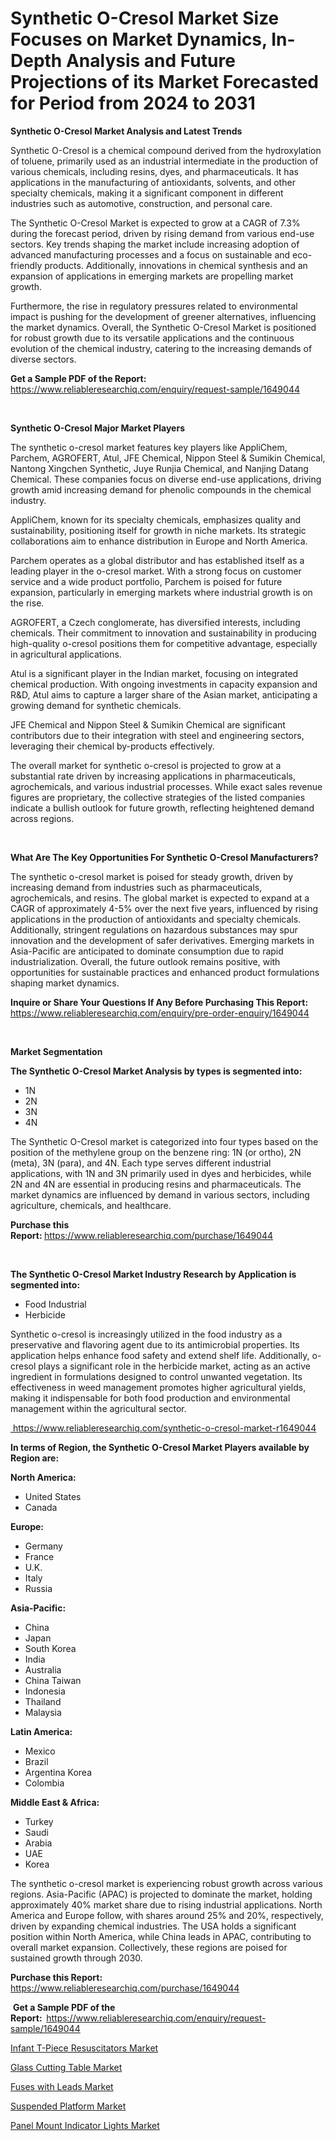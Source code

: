 <p><h1>Synthetic O-Cresol Market Size Focuses on Market Dynamics, In-Depth Analysis and Future Projections of its Market Forecasted for Period from 2024 to 2031</h1></p><p><strong>Synthetic O-Cresol Market Analysis and Latest Trends</strong></p>
<p><p>Synthetic O-Cresol is a chemical compound derived from the hydroxylation of toluene, primarily used as an industrial intermediate in the production of various chemicals, including resins, dyes, and pharmaceuticals. It has applications in the manufacturing of antioxidants, solvents, and other specialty chemicals, making it a significant component in different industries such as automotive, construction, and personal care.</p><p>The Synthetic O-Cresol Market is expected to grow at a CAGR of 7.3% during the forecast period, driven by rising demand from various end-use sectors. Key trends shaping the market include increasing adoption of advanced manufacturing processes and a focus on sustainable and eco-friendly products. Additionally, innovations in chemical synthesis and an expansion of applications in emerging markets are propelling market growth. </p><p>Furthermore, the rise in regulatory pressures related to environmental impact is pushing for the development of greener alternatives, influencing the market dynamics. Overall, the Synthetic O-Cresol Market is positioned for robust growth due to its versatile applications and the continuous evolution of the chemical industry, catering to the increasing demands of diverse sectors.</p></p>
<p><strong>Get a Sample PDF of the Report:&nbsp;</strong> <a href="https://www.reliableresearchiq.com/enquiry/request-sample/1649044?utm_campaign=101&utm_medium=2&utm_source=Github&utm_content=ia&utm_term=19102024&utm_id=synthetic-o-cresol">https://www.reliableresearchiq.com/enquiry/request-sample/1649044</a></p>
<p>&nbsp;</p>
<p><strong>Synthetic O-Cresol Major Market Players</strong></p>
<p><p>The synthetic o-cresol market features key players like AppliChem, Parchem, AGROFERT, Atul, JFE Chemical, Nippon Steel & Sumikin Chemical, Nantong Xingchen Synthetic, Juye Runjia Chemical, and Nanjing Datang Chemical. These companies focus on diverse end-use applications, driving growth amid increasing demand for phenolic compounds in the chemical industry.</p><p>AppliChem, known for its specialty chemicals, emphasizes quality and sustainability, positioning itself for growth in niche markets. Its strategic collaborations aim to enhance distribution in Europe and North America.</p><p>Parchem operates as a global distributor and has established itself as a leading player in the o-cresol market. With a strong focus on customer service and a wide product portfolio, Parchem is poised for future expansion, particularly in emerging markets where industrial growth is on the rise.</p><p>AGROFERT, a Czech conglomerate, has diversified interests, including chemicals. Their commitment to innovation and sustainability in producing high-quality o-cresol positions them for competitive advantage, especially in agricultural applications.</p><p>Atul is a significant player in the Indian market, focusing on integrated chemical production. With ongoing investments in capacity expansion and R&D, Atul aims to capture a larger share of the Asian market, anticipating a growing demand for synthetic chemicals.</p><p>JFE Chemical and Nippon Steel & Sumikin Chemical are significant contributors due to their integration with steel and engineering sectors, leveraging their chemical by-products effectively.</p><p>The overall market for synthetic o-cresol is projected to grow at a substantial rate driven by increasing applications in pharmaceuticals, agrochemicals, and various industrial processes. While exact sales revenue figures are proprietary, the collective strategies of the listed companies indicate a bullish outlook for future growth, reflecting heightened demand across regions.</p></p>
<p>&nbsp;</p>
<p><strong>What Are The Key Opportunities For Synthetic O-Cresol Manufacturers?</strong></p>
<p><p>The synthetic o-cresol market is poised for steady growth, driven by increasing demand from industries such as pharmaceuticals, agrochemicals, and resins. The global market is expected to expand at a CAGR of approximately 4-5% over the next five years, influenced by rising applications in the production of antioxidants and specialty chemicals. Additionally, stringent regulations on hazardous substances may spur innovation and the development of safer derivatives. Emerging markets in Asia-Pacific are anticipated to dominate consumption due to rapid industrialization. Overall, the future outlook remains positive, with opportunities for sustainable practices and enhanced product formulations shaping market dynamics.</p></p>
<p><strong>Inquire or Share Your Questions If Any Before Purchasing This Report:</strong> <a href="https://www.reliableresearchiq.com/enquiry/pre-order-enquiry/1649044?utm_campaign=101&utm_medium=2&utm_source=Github&utm_content=ia&utm_term=19102024&utm_id=synthetic-o-cresol">https://www.reliableresearchiq.com/enquiry/pre-order-enquiry/1649044</a></p>
<p>&nbsp;</p>
<p><strong>Market Segmentation</strong></p>
<p><strong>The Synthetic O-Cresol Market Analysis by types is segmented into:</strong></p>
<p><ul><li>1N</li><li>2N</li><li>3N</li><li>4N</li></ul></p>
<p><p>The Synthetic O-Cresol market is categorized into four types based on the position of the methylene group on the benzene ring: 1N (or ortho), 2N (meta), 3N (para), and 4N. Each type serves different industrial applications, with 1N and 3N primarily used in dyes and herbicides, while 2N and 4N are essential in producing resins and pharmaceuticals. The market dynamics are influenced by demand in various sectors, including agriculture, chemicals, and healthcare.</p></p>
<p><strong>Purchase this Report:&nbsp;</strong><a href="https://www.reliableresearchiq.com/purchase/1649044?utm_campaign=101&utm_medium=2&utm_source=Github&utm_content=ia&utm_term=19102024&utm_id=synthetic-o-cresol">https://www.reliableresearchiq.com/purchase/1649044</a></p>
<p>&nbsp;</p>
<p><strong>The Synthetic O-Cresol Market Industry Research by Application is segmented into:</strong></p>
<p><ul><li>Food Industrial</li><li>Herbicide</li></ul></p>
<p><p>Synthetic o-cresol is increasingly utilized in the food industry as a preservative and flavoring agent due to its antimicrobial properties. Its application helps enhance food safety and extend shelf life. Additionally, o-cresol plays a significant role in the herbicide market, acting as an active ingredient in formulations designed to control unwanted vegetation. Its effectiveness in weed management promotes higher agricultural yields, making it indispensable for both food production and environmental management within the agricultural sector.</p></p>
<p><a href="https://www.reliableresearchiq.com/synthetic-o-cresol-market-r1649044?utm_campaign=101&utm_medium=2&utm_source=Github&utm_content=ia&utm_term=19102024&utm_id=synthetic-o-cresol">&nbsp;https://www.reliableresearchiq.com/synthetic-o-cresol-market-r1649044</a></p>
<p><strong>In terms of Region, the Synthetic O-Cresol Market Players available by Region are:</strong></p>
<p>
    <p> <strong> North America: </strong>
        <ul>
            <li>United States</li>
            <li>Canada</li>
        </ul>
        </p> 
    <p> <strong> Europe: </strong>
        <ul>
            <li>Germany</li>
            <li>France</li>
            <li>U.K.</li>
            <li>Italy</li>
            <li>Russia</li>
        </ul>
        </p> 
    <p> <strong> Asia-Pacific: </strong>
        <ul>
            <li>China</li>
            <li>Japan</li>
            <li>South Korea</li>
            <li>India</li>
            <li>Australia</li>
            <li>China Taiwan</li>
            <li>Indonesia</li>
            <li>Thailand</li>
            <li>Malaysia</li>
        </ul>
        </p> 
    <p> <strong> Latin America: </strong>
        <ul>
            <li>Mexico</li>
            <li>Brazil</li>
            <li>Argentina Korea</li>
            <li>Colombia</li>
        </ul>
        </p> 
    <p> <strong> Middle East & Africa: </strong>
        <ul>
            <li>Turkey</li>
            <li>Saudi</li>
            <li>Arabia</li>
            <li>UAE</li>
            <li>Korea</li>
        </ul>
    </p>
    </p>
<p><p>The synthetic o-cresol market is experiencing robust growth across various regions. Asia-Pacific (APAC) is projected to dominate the market, holding approximately 40% market share due to rising industrial applications. North America and Europe follow, with shares around 25% and 20%, respectively, driven by expanding chemical industries. The USA holds a significant position within North America, while China leads in APAC, contributing to overall market expansion. Collectively, these regions are poised for sustained growth through 2030.</p></p>
<p><strong>Purchase this Report: </strong><a href="https://www.reliableresearchiq.com/purchase/1649044?utm_campaign=101&utm_medium=2&utm_source=Github&utm_content=ia&utm_term=19102024&utm_id=synthetic-o-cresol">https://www.reliableresearchiq.com/purchase/1649044</a></p>
<p>&nbsp;<strong>Get a Sample PDF of the Report:&nbsp;&nbsp;</strong><a href="https://www.reliableresearchiq.com/enquiry/request-sample/1649044?utm_campaign=101&utm_medium=2&utm_source=Github&utm_content=ia&utm_term=19102024&utm_id=synthetic-o-cresol">https://www.reliableresearchiq.com/enquiry/request-sample/1649044</a></p>
<p><strong></strong></p>
<p><p><a href="https://github.com/cleora2ime/Market-Research-Report-List-1/blob/main/infant-t-piece-resuscitators-market.md?utm_campaign=101&utm_medium=2&utm_source=Github&utm_content=ia&utm_term=19102024&utm_id=synthetic-o-cresol">Infant T-Piece Resuscitators Market</a></p><p><a href="https://issuu.com/reportprime-2/docs/glass-cutting-table-market-size-203_c9faf6452d9fda?utm_campaign=101&utm_medium=2&utm_source=Github&utm_content=ia&utm_term=19102024&utm_id=synthetic-o-cresol">Glass Cutting Table Market</a></p><p><a href="https://www.linkedin.com/pulse/fuses-leads-market-share-size-trends-industry-analysis-eah4f?utm_campaign=101&utm_medium=2&utm_source=Github&utm_content=ia&utm_term=19102024&utm_id=synthetic-o-cresol">Fuses with Leads Market</a></p><p><a href="https://issuu.com/reportprime-2/docs/suspended-platform-market-size-2030_9c28a66aee1d38?utm_campaign=101&utm_medium=2&utm_source=Github&utm_content=ia&utm_term=19102024&utm_id=synthetic-o-cresol">Suspended Platform Market</a></p><p><a href="https://www.linkedin.com/pulse/comprehensive-panel-mount-indicator-lights-market-report-segmentation-jvqpf?utm_campaign=101&utm_medium=2&utm_source=Github&utm_content=ia&utm_term=19102024&utm_id=synthetic-o-cresol">Panel Mount Indicator Lights Market</a></p></p>